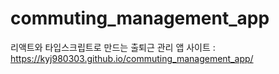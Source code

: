 # commuting_management_app

리액트와 타입스크립트로 만드는 출퇴근 관리 앱
사이트 : https://kyj980303.github.io/commuting_management_app/
